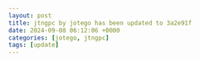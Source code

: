 ```yaml
---
layout: post
title: jtngpc by jotego has been updated to 3a2e91f
date: 2024-09-08 06:12:06 +0000
categories: [jotego, jtngpc]
tags: [update]
---
```


